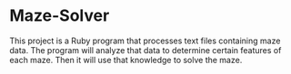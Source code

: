 # Maze-Solver
This project is a Ruby program that processes text files containing maze data.
The program will analyze that data to determine certain features of each maze. 
Then it will use that knowledge to solve the maze. 
